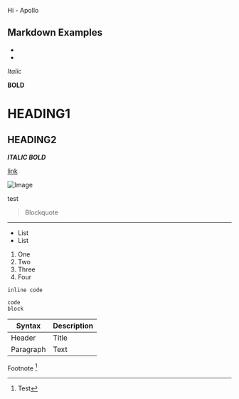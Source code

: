 Hi - Apollo

Markdown Examples
-
-
-
*Italic*

**BOLD**

# HEADING1

## HEADING2

***ITALIC BOLD***

[link](http://google.com)

![Image](https://upload.wikimedia.org/wikipedia/commons/4/43/Bonnet_macaque_%28Macaca_radiata%29_Photograph_By_Shantanu_Kuveskar.jpg)

test





>Blockquote
---
* List
* List

1. One
2. Two
3. Three
4. Four

`inline code`

```
code
block
```

| Syntax | Description |
| --- | --- |
| Header | Title |
| Paragraph | Text |


Footnote [^1]

[^1]: Test

